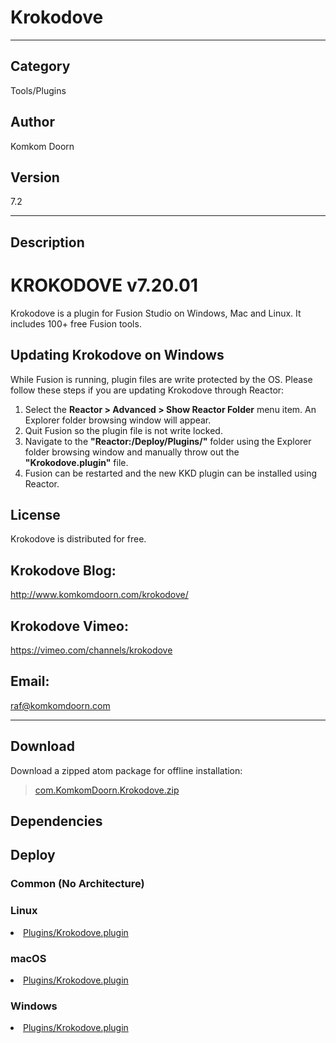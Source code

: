 # Krokodove
___

## Category
Tools/Plugins

## Author
Komkom Doorn

## Version
7.2

___

## Description
<h1>KROKODOVE v7.20.01</h1>

<p>Krokodove is a plugin for Fusion Studio on Windows, Mac and Linux. It includes 100+ free Fusion tools.</p>

<h2>Updating Krokodove on Windows</h2>

<p>While Fusion is running, plugin files are write protected by the OS. Please follow these steps if you are updating Krokodove through Reactor:</p>
<ol>
<li>Select the <strong>Reactor > Advanced > Show Reactor Folder</strong> menu item. An Explorer folder browsing window will appear.</li>
<li>Quit Fusion so the plugin file is not write locked.</li>
<li>Navigate to the <strong>"Reactor:/Deploy/Plugins/"</strong> folder using the Explorer folder browsing window and manually throw out the <strong>"Krokodove.plugin"</strong> file.</li>
<li>Fusion can be restarted and the new KKD plugin can be installed using Reactor.</li>
</ol>

<h2>License</h2>
<p>Krokodove is distributed for free.<br>

<h2>Krokodove Blog:</h2>
<p><a href="http://www.komkomdoorn.com/krokodove/">http://www.komkomdoorn.com/krokodove/</a></p>

<h2>Krokodove Vimeo:</h2>
<p><a href="https://vimeo.com/channels/krokodove">https://vimeo.com/channels/krokodove</a></p>

<h2>Email:</h2>
<p><a href="mailto:raf@komkomdoorn.com">raf@komkomdoorn.com</a></p>

___

## Download

Download a zipped atom package for offline installation:
> [com.KomkomDoorn.Krokodove.zip](https://gitlab.com/WeSuckLess/Reactor/-/archive/master/Reactor-master.zip?path=Atoms/com.KomkomDoorn.Krokodove)  

## Dependencies

## Deploy

### Common (No Architecture)

<ul>
</ul>

### Linux

<li><a href="https://gitlab.com/WeSuckLess/Reactor/-/blob/master/Atoms/com.KomkomDoorn.Krokodove/Linux/Plugins/Krokodove.plugin?ref_type=heads">Plugins/Krokodove.plugin</a></li>

### macOS

<li><a href="https://gitlab.com/WeSuckLess/Reactor/-/blob/master/Atoms/com.KomkomDoorn.Krokodove/Mac/Plugins/Krokodove.plugin?ref_type=heads">Plugins/Krokodove.plugin</a></li>

### Windows

<li><a href="https://gitlab.com/WeSuckLess/Reactor/-/blob/master/Atoms/com.KomkomDoorn.Krokodove/Windows/Plugins/Krokodove.plugin?ref_type=heads">Plugins/Krokodove.plugin</a></li>
